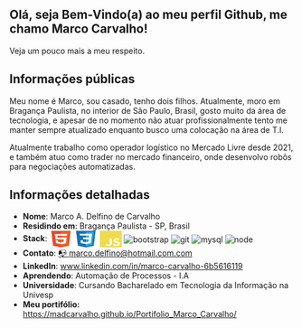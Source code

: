 ## Olá, seja Bem-Vindo(a) ao meu perfil Github, me chamo Marco Carvalho!

Veja um pouco mais a meu respeito. 

## Informações públicas

Meu nome é Marco, sou casado, tenho dois filhos. Atualmente, moro em Bragança Paulista, no interior de São Paulo, Brasil, gosto muito da área de tecnologia, e apesar de no momento não atuar profissionalmente tento me manter sempre atualizado enquanto busco uma colocação na área de T.I.

Atualmente trabalho como operador logístico no Mercado Livre desde 2021, e também atuo como trader no mercado financeiro, onde desenvolvo robôs para negociações automatizadas.

## Informações detalhadas

* **Nome**: Marco A. Delfino de Carvalho
* **Residindo em**: Bragança Paulista - SP, Brasil
* **Stack**:
  <img align="center" height="30" width="40" alt="html" src="https://raw.githubusercontent.com/devicons/devicon/master/icons/html5/html5-original.svg"/>
  <img align="center" height="30" width="40" alt="css" src="https://raw.githubusercontent.com/devicons/devicon/master/icons/css3/css3-original.svg"/>
  <img align="center" height="30" width="40" alt="JavaScript" src="https://raw.githubusercontent.com/devicons/devicon/master/icons/javascript/javascript-plain.svg"/>
  <img align="center" height="30" width="40" alt="bootstrap" src = "https://icongr.am/devicon/bootstrap-plain.svg?size=128&color=8402ca"/>
  <img align="center" height="30" width="40" alt="git" src = "https://icongr.am/devicon/git-original.svg?size=128&color=8402ca"/>
  <img align="center" height="30" width="40" alt="mysql" src = "https://icongr.am/devicon/postgresql-original.svg?size=128&color=8402ca"/>
  <img align="center" height="30" width="40" alt="node" src = "https://icongr.am/devicon/nodejs-original.svg?size=128&color=8402ca"/>
* **Contato**: <a href="mailto:marco.delfino@hotmail.com.com">📭 marco.delfino@hotmail.com.com</a>
* **LinkedIn**: <a target='_blank' href="www.linkedin.com/in/marco-carvalho-6b5616119/">www.linkedin.com/in/marco-carvalho-6b5616119</a>
* **Aprendendo**: Automação de Processos - I.A
* **Universidade**: Cursando Bacharelado em Tecnologia da Informação na Univesp
* **Meu portifólio:** <a target='_blank' href="https://madcarvalho.github.io/Portifolio_Marco_Carvalho/"> https://madcarvalho.github.io/Portifolio_Marco_Carvalho/